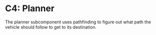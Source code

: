 # C4: Planner

The planner subcomponent uses pathfinding to figure out what path the vehicle should follow to get to its destination.

